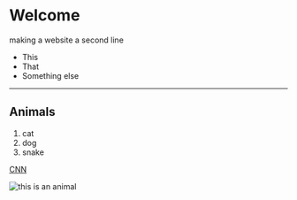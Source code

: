 # Welcome

making a website
a second line

* This
* That
* Something else

---
## Animals
1. cat
2. dog
3. snake

[CNN](http://www.cnn.com)

[](https://upload.wikimedia.org/wikipedia/commons/5/56/Tiger.50.jpg)
![this is an animal](https://www.comfortzone.com/-/media/project/oneweb/comfortzone/images/blog/how-can-i-soothe-and-calm-my-cat.jpeg?h=717&iar=0&w=1000&hash=4B47BC0AD485430E429977C30A7A37DF)
